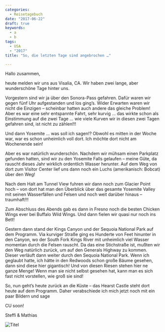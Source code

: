 ```yaml
---
categories:
  - Reisetagebuch
date: "2017-06-22"
draft: true
keywords:
  - a
  - b
tags:
  - USA
  - "2017"
title: "So, die letzten Tage sind angebrochen …"

---
```


Hallo zusammen,

heute melden wir uns aus Visalia, CA. Wir haben zwei lange, aber wunderschöne
Tage hinter uns.

Vorgestern sind wir ja über den Sonora-Pass gefahren. Dafür waren wir gegen fünf
Uhr aufgestanden und los ging’s. Wider Erwarten waren wir nicht die Einzigen –
scheinbar hatten auch andere das gleiche Problem! Aber es war eine sehr
entspannte Fahrt, sehr kurvig … das wirkte schon als Einstimmung auf die zwei
Tage … wie viele Kurven wir in diesen zwei Tagen gefahren sind, ist nicht zu
zählen!!!

Und dann Yosemite … was soll ich sagen!? Obwohl es mitten in der Woche war, war
es schon unheimlich voll dort. Ich möchte dort nicht am Wochenende sein!

Aber es war natürlich wunderschön. Nachdem wir mühsam einen Parkplatz gefunden
hatten, sind wir zu den Yosemite Falls gelaufen – meine Güte, da rauscht dieses
Jahr wirklich ordentlich Wasser herunter. Auf dem Weg von dort zum Visitor
Center lief uns dann noch ein Luchs (amerikanisch: Bobcat) über den Weg!

Nach dem Halt am Tunnel View fuhren wir dann noch zum Glacier Point hoch – von
dort hat man den Überblick über das gesamte Yosemite Valley mit seinen
Wasserfällen und Felsen und noch weit darüber hinaus – traumhaft!!!

Zum Abschluss des Abends gab es dann in Fresno noch die besten Chicken Wings
ever bei Buffalo Wild Wings. Und dann fielen wir quasi nur noch ins Bett!

Gestern dann stand der Kings Canyon und der Sequoia National Park auf dem
Programm. Via kurviger Straße ging es Hunderte von Feet hinunter in den Canyon,
wo der South Fork Kings River mit unheimlich viel Wasser momentan durch die
Felsen rauscht. Da das eine Stichstraße ist, mußten wir den Weg natürlich
zurück, um auf den Generals Highway zu kommen. Dieser verläuft dann weiter durch
den Sequoia National Park. Wenn ich geglaubt hatte, ich hätte in den Redwoods
schon große Bäume gesehen, dann sind diese hier gigantisch! Und von diesen
Riesen stehen hier ne ganze Menge! Wenn man sie nicht selbst gesehen hat, kann
man es sich fast nicht vorstellen, wie groß sie sind!

So, nun geht’s heute zurück an die Küste – das Hearst Castle steht dort heute
auf dem Programm. Daher verabschiede ich mich jetzt noch mit ein paar
Bildern und sage

CU soon!

Steffi & Mathias

![Titel](...)
<!-- Beweisfoto: Sonora Pass -->